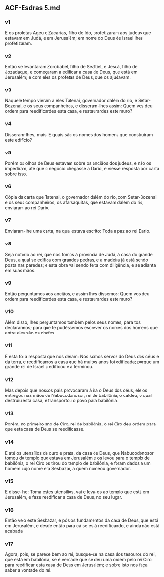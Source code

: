 ## ACF-Esdras 5.md
### v1
 E os profetas Ageu e Zacarias, filho de Ido, profetizaram aos judeus que estavam em Judá, e em Jerusalém; em nome do Deus de Israel lhes profetizaram.
### v2
 Então se levantaram Zorobabel, filho de Sealtiel, e Jesuá, filho de Jozadaque, e começaram a edificar a casa de Deus, que está em Jerusalém; e com eles os profetas de Deus, que os ajudavam.
### v3
 Naquele tempo vieram a eles Tatenai, governador dalém do rio, e Setar-Bozenai, e os seus companheiros, e disseram-lhes assim: Quem vos deu ordem para reedificardes esta casa, e restaurardes este muro?
### v4
 Disseram-lhes, mais: E quais são os nomes dos homens que construíram este edifício?
### v5
 Porém os olhos de Deus estavam sobre os anciãos dos judeus, e não os impediram, até que o negócio chegasse a Dario, e viesse resposta por carta sobre isso.
### v6
 Cópia da carta que Tatenai, o governador dalém do rio, com Setar-Bozenai e os seus companheiros, os afarsaquitas, que estavam dalém do rio, enviaram ao rei Dario.
### v7
 Enviaram-lhe uma carta, na qual estava escrito: Toda a paz ao rei Dario.
### v8
 Seja notório ao rei, que nós fomos à província de Judá, à casa do grande Deus, a qual se edifica com grandes pedras, e a madeira já está sendo posta nas paredes; e esta obra vai sendo feita com diligência, e se adianta em suas mãos.
### v9
 Então perguntamos aos anciãos, e assim lhes dissemos: Quem vos deu ordem para reedificardes esta casa, e restaurardes este muro?
### v10
 Além disso, lhes perguntamos também pelos seus nomes, para tos declararmos; para que te pudéssemos escrever os nomes dos homens que entre eles são os chefes.
### v11
 E esta foi a resposta que nos deram: Nós somos servos do Deus dos céus e da terra, e reedificamos a casa que há muitos anos foi edificada; porque um grande rei de Israel a edificou e a terminou.
### v12
 Mas depois que nossos pais provocaram à ira o Deus dos céus, ele os entregou nas mãos de Nabucodonosor, rei de babilônia, o caldeu, o qual destruiu esta casa, e transportou o povo para babilônia.
### v13
 Porém, no primeiro ano de Ciro, rei de babilônia, o rei Ciro deu ordem para que esta casa de Deus se reedificasse.
### v14
 E até os utensílios de ouro e prata, da casa de Deus, que Nabucodonosor tomou do templo que estava em Jerusalém e os levou para o templo de babilônia, o rei Ciro os tirou do templo de babilônia, e foram dados a um homem cujo nome era Sesbazar, a quem nomeou governador.
### v15
 E disse-lhe: Toma estes utensílios, vai e leva-os ao templo que está em Jerusalém, e faze reedificar a casa de Deus, no seu lugar.
### v16
 Então veio este Sesbazar, e pôs os fundamentos da casa de Deus, que está em Jerusalém, e desde então para cá se está reedificando, e ainda não está acabada.
### v17
 Agora, pois, se parece bem ao rei, busque-se na casa dos tesouros do rei, que está em babilônia, se é verdade que se deu uma ordem pelo rei Ciro para reedificar esta casa de Deus em Jerusalém; e sobre isto nos faça saber a vontade do rei.
